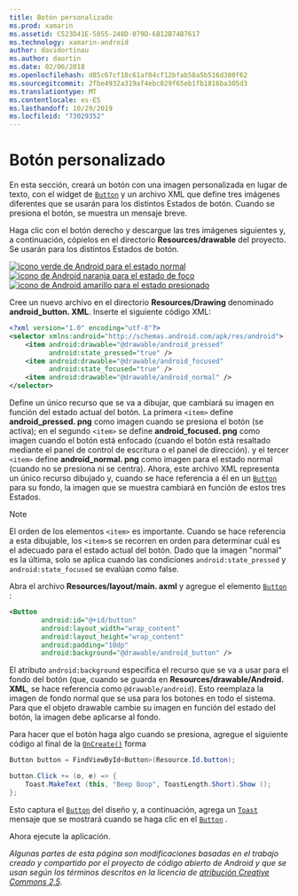 ```yaml
---
title: Botón personalizado
ms.prod: xamarin
ms.assetid: C523D41E-5855-248D-079D-6B12B74B7617
ms.technology: xamarin-android
author: davidortinau
ms.author: daortin
ms.date: 02/06/2018
ms.openlocfilehash: d85c67cf18c61af04cf12bfab58a5b516d380f62
ms.sourcegitcommit: 2fbe4932a319af4ebc829f65eb1fb1816ba305d3
ms.translationtype: MT
ms.contentlocale: es-ES
ms.lasthandoff: 10/29/2019
ms.locfileid: "73029352"
---
```

# <a name="custom-button"></a>Botón personalizado

En esta sección, creará un botón con una imagen personalizada en lugar de texto, con el widget de [`Button`](xref:Android.Widget.Button) y un archivo XML que define tres imágenes diferentes que se usarán para los distintos Estados de botón. Cuando se presiona el botón, se muestra un mensaje breve.

Haga clic con el botón derecho y descargue las tres imágenes siguientes y, a continuación, cópielos en el directorio **Resources/drawable** del proyecto. Se usarán para los distintos Estados de botón.

 [![icono verde de Android para el estado normal](custom-button-images/android-normal.png)](custom-button-images/android-normal.png#lightbox) [![icono de Android naranja para el estado de foco](custom-button-images/android-focused.png)](custom-button-images/android-focused.png#lightbox) [![icono de Android amarillo para el estado presionado](custom-button-images/android-pressed.png)](custom-button-images/android-pressed.png#lightbox)

Cree un nuevo archivo en el directorio **Resources/Drawing** denominado **android_button. XML**. Inserte el siguiente código XML:

```xml
<?xml version="1.0" encoding="utf-8"?>
<selector xmlns:android="http://schemas.android.com/apk/res/android">
    <item android:drawable="@drawable/android_pressed"
          android:state_pressed="true" />
    <item android:drawable="@drawable/android_focused"
          android:state_focused="true" />
    <item android:drawable="@drawable/android_normal" />
</selector>
```

Define un único recurso que se va a dibujar, que cambiará su imagen en función del estado actual del botón. La primera `<item>` define **android_pressed. png** como imagen cuando se presiona el botón (se activa); en el segundo `<item>` se define **android_focused. png** como imagen cuando el botón está enfocado (cuando el botón está resaltado mediante el panel de control de escritura o el panel de dirección). y el tercer `<item>` define **android_normal. png** como imagen para el estado normal (cuando no se presiona ni se centra). Ahora, este archivo XML representa un único recurso dibujado y, cuando se hace referencia a él en un [`Button`](xref:Android.Widget.Button) para su fondo, la imagen que se muestra cambiará en función de estos tres Estados.

> [!NOTE]
> El orden de los elementos `<item>` es importante. Cuando se hace referencia a esta dibujable, los `<item>`s se recorren en orden para determinar cuál es el adecuado para el estado actual del botón.
> Dado que la imagen "normal" es la última, solo se aplica cuando las condiciones `android:state_pressed` y `android:state_focused` se evalúan como false.

Abra el archivo **Resources/layout/main. axml** y agregue el elemento [`Button`](xref:Android.Widget.Button) :

```xml
<Button
        android:id="@+id/button"
        android:layout_width="wrap_content"
        android:layout_height="wrap_content"
        android:padding="10dp"
        android:background="@drawable/android_button" />
```

El atributo `android:background` especifica el recurso que se va a usar para el fondo del botón (que, cuando se guarda en **Resources/drawable/Android. XML**, se hace referencia como `@drawable/android`). Esto reemplaza la imagen de fondo normal que se usa para los botones en todo el sistema. Para que el objeto drawable cambie su imagen en función del estado del botón, la imagen debe aplicarse al fondo.

Para hacer que el botón haga algo cuando se presiona, agregue el siguiente código al final de la [`OnCreate()`](xref:Android.App.Activity.OnCreate*)
forma

```csharp
Button button = FindViewById<Button>(Resource.Id.button);

button.Click += (o, e) => {
    Toast.MakeText (this, "Beep Boop", ToastLength.Short).Show ();
};
```

Esto captura el [`Button`](xref:Android.Widget.Button) del diseño y, a continuación, agrega un [`Toast`](xref:Android.Widget.Toast) mensaje que se mostrará cuando se haga clic en el [`Button`](xref:Android.Widget.Button) .

Ahora ejecute la aplicación.

*Algunas partes de esta página son modificaciones basadas en el trabajo creado y compartido por el proyecto de código abierto de Android y que se usan según los términos descritos en la licencia de* [*atribución
Creative Commons 2,5*](https://creativecommons.org/licenses/by/2.5/).
